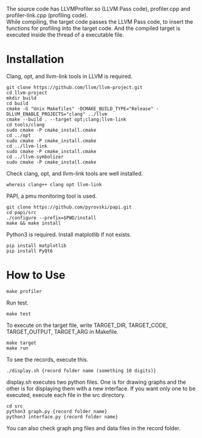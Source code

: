 The source code has LLVMProfiler.so (LLVM Pass code), profiler.cpp and profiler-link.cpp (profiling code).  
While compiling, the target code passes the LLVM Pass code, to insert the functions for profiling into the target code. And the compiled target is executed inside the thread of a executable file.
# Installation
Clang, opt, and llvm-link tools in LLVM is required.
```
git clone https://github.com/llvm/llvm-project.git
cd llvm-project
mkdir build
cd build
cmake -G "Unix Makefiles" -DCMAKE_BUILD_TYPE="Release" -DLLVM_ENABLE_PROJECTS="clang" ../llvm
cmake --build . --target opt;clang;llvm-link 
cd tools/clang
sudo cmake -P cmake_install.cmake
cd ../opt
sudo cmake -P cmake_install.cmake
cd ../llvm-link
sudo cmake -P cmake_install.cmake
cd ../llvm-symbolizer
sudo cmake -P cmake_install.cmake
```
Check clang, opt, and llvm-link tools are well installed.
```
whereis clang++ clang opt llvm-link
```
PAPI, a pmu monitoring tool is used.
```
git clone https://github.com/pyrovski/papi.git
cd papi/src
./configure --prefix=$PWD/install
make && make install
```
Python3 is required. Install matplotlib if not exists.
```
pip install matplotlib
pip install PyQt6
```
# How to Use
```	
make profiler
```
Run test.
```
make test
```
To execute on the target file, write TARGET\_DIR, TARGET\_CODE, TARGET\_OUTPUT, TARGET\_ARG in Makefile.
```
make target
make run
```
To see the records, execute this.
```
./display.sh {record folder name (something 10 digits)}
```
display.sh executes two python files. One is for drawing graphs and the other is for displaying them with a new interface. If you want only one to be executed, execute each file in the src directory.
```
cd src
python3 graph.py {record folder name}
python3 interface.py {record folder name}
```
You can also check graph png files and data files in the record folder.
